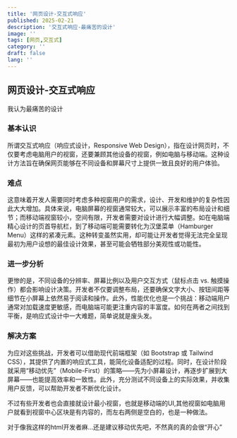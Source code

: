 ```yaml
---
title: '网页设计-交互式响应'
published: 2025-02-21
description: '交互式响应-最痛苦的设计'
image: ''
tags: [网页,交互式]
category: ''
draft: false 
lang: ''
---
```

## 网页设计-交互式响应
我认为最痛苦的设计
### 基本认识
所谓交互式响应（响应式设计，Responsive Web Design），指在设计网页时，不仅要考虑电脑用户的视窗，还要兼顾其他设备的视窗，例如电脑与移动端。这种设计方法旨在确保网页能够在不同设备和屏幕尺寸上提供一致且良好的用户体验。

### 难点
这意味着开发人需要同时考虑多种视窗用户的需求，设计、开发和维护的复杂性因此大大增加。具体来说，电脑屏幕的视窗通常较大，可以展示丰富的布局设计和细节；而移动端视窗较小，空间有限，开发者需要对设计进行大幅调整。如在电脑端精心设计的页首导航栏，到了移动端可能需要转化为汉堡菜单（Hamburger Menu）这样的紧凑元素。这种转变虽然实用，却可能让开发者觉得无法完全呈现最初为用户设想的最佳设计效果，甚至可能会牺牲部分美观性或功能性。

### 进一步分析
更惨的是，不同设备的分辨率、屏幕比例以及用户交互方式（鼠标点击 vs. 触摸操作）都会影响设计决策。开发者不仅要调整布局，还要确保文字大小、按钮间距等细节在小屏幕上依然易于阅读和操作。此外，性能优化也是一个挑战：移动端用户通常对加载速度更敏感，而电脑端可能更注重内容的丰富度。如何在两者之间找到平衡，是响应式设计中一大难题，简单说就是废头发。

### 解决方案
为应对这些挑战，开发者可以借助现代前端框架（如 Bootstrap 或 Tailwind CSS），其提供了内置的响应式工具，能简化设备适配的过程。同时，在设计阶段就采用“移动优先”（Mobile-First）的策略——先为小屏幕设计，再逐步扩展到大屏幕——也能提高效率和一致性。此外，充分测试不同设备上的实际效果，并收集用户反馈，可以帮助开发者不断优化设计。

不过有些开发者也会直接就设计最小视窗，也就是移动端的UI,其他视窗如电脑用户就看到视窗中心区块是有内容的，而左右两侧是空白的，也是一种做法。

对于像我这样的html开发者麻...还是建议移动优先吧，不然真的真的会很“开心”